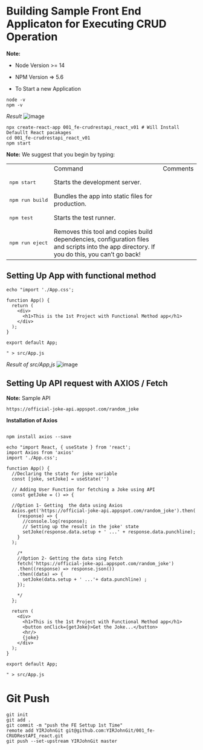 # Building Sample Front End Applicaton for Executing CRUD Operation 

**Note:** 
- Node Version >= 14 
- NPM Version => 5.6

- To Start a new Application

```
node -v
npm -v
```
_Result_
![image](https://user-images.githubusercontent.com/111234771/213954966-37a38b1e-5b67-4c8a-aca9-b0d4f8ebd17c.png)


```
npx create-react-app 001_fe-crudrestapi_react_v01 # Will Install Defaullt React pacakages
cd 001_fe-crudrestapi_react_v01
npm start
```

<table>
  <th>
  <td>Command</td> <td>Comments</td>
  </th>
  <tr>
    <td><pre>npm start</pre></td> <td>Starts the development server.</td>
  </tr>
  <tr>
    <td><pre>npm run build</pre></td> <td>Bundles the app into static files for production.</td>
  </tr>
  <tr>
    <td><pre>npm test</pre></td> <td>Starts the test runner.</td>
  </tr>
  <tr>
    <td><pre>npm run eject</pre></td> <td>Removes this tool and copies build dependencies, configuration files and scripts into the app directory. If you do this, you can’t go back!</td>
  </tr>

**Note:** We suggest that you begin by typing:
</table>


## Setting Up App with functional method
```
echo "import './App.css';

function App() {
  return (
    <div>
      <h1>This is the 1st Project with Functional Method app</h1>
    </div>
  );
}

export default App;

" > src/App.js
```

_Result of src/App,js_
![image](https://user-images.githubusercontent.com/111234771/213956742-dc1a1031-86d2-484a-af7f-6274d0f8342b.png)


## Setting Up API request with AXIOS / Fetch

**Note:** Sample API
```
https://official-joke-api.appspot.com/random_joke
```

**Installation of Axios**
```

npm install axios --save
```

```
echo "import React, { useState } from 'react';
import Axios from 'axios'
import './App.css';

function App() {
  //Declaring the state for joke variable
  const [joke, setJoke] = useState('') 

  // Adding User Function for fetching a Joke using API
  const getJoke = () => {

  //Option 1- Getting  the data using Axios
  Axios.get('https://official-joke-api.appspot.com/random_joke').then(
    (response) => {
      //console.log(response);
      // Setting up the result in the joke' state
      setJoke(response.data.setup + ' ...' + response.data.punchline);
    }
  );

    /*
    //Option 2- Getting the data sing Fetch
    fetch('https://official-joke-api.appspot.com/random_joke')
    .then((response) => response.json())
    .then((data) => {
      setJoke(data.setup + ' ...'+ data.punchline) ;
    });

    */
  };

  return (
    <div>
      <h1>This is the 1st Project with Functional Method app</h1>
      <button onClick={getJoke}>Get the Joke...</button>
      <hr/>
      {joke}
    </div>
  );
}

export default App;

" > src/App.js
```

# Git Push
```
git init
git add .
git commit -m "push the FE Settup 1st Time"
remote add YIRJohnGit git@github.com:YIRJohnGit/001_fe-CRUDRestAPI_react.git
git push --set-upstream YIRJohnGit master
```

